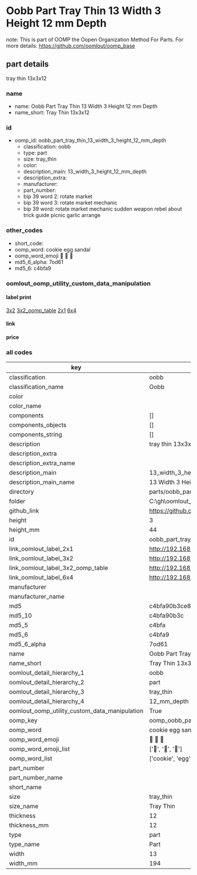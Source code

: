 # Oobb Part Tray Thin 13 Width 3 Height 12 mm Depth  

note: This is part of OOMP the Oopen Organization Method For Parts. For more details: https://github.com/oomlout/oomp_base

##  part details
  



tray thin 13x3x12



### name
* name: Oobb Part Tray Thin 13 Width 3 Height 12 mm Depth
* name_short: Tray Thin 13x3x12 
### id
* oomp_id: oobb_part_tray_thin_13_width_3_height_12_mm_depth
  * classification: oobb
  * type: part
  * size: tray_thin
  * color: 
  * description_main: 13_width_3_height_12_mm_depth
  * description_extra: 
  * manufacturer: 
  * part_number: 
  * bip 39 word 2: rotate market
  * bip 39 word 3: rotate market mechanic
  * bip 39 word: rotate market mechanic sudden weapon rebel about trick guide picnic garlic arrange

### other_codes
* short_code: 
* oomp_word: cookie egg sandal
* oomp_word_emoji :cookie: :egg: :sandal:
* md5_6_alpha: 7od61
* md5_6: c4bfa9






### oomlout_oomp_utility_custom_data_manipulation
#### label print
[3x2](http://192.168.1.245:1112/?label=oomp%207od61)
[3x2_oomp_table](http://192.168.1.108:1112/?label=oomp%207od61)
[2x1](http://192.168.1.242:1112/?label=oomp%207od61)
[6x4](http://192.168.1.55:1112/?label=oomp%207od61)    

#### link

                              

#### price







### all codes 
| key | value |  
| --- | --- |  
| classification | oobb |  
| classification_name | Oobb |  
| color |  |  
| color_name |  |  
| components | [] |  
| components_objects | [] |  
| components_string | [] |  
| description | tray thin 13x3x12 |  
| description_extra |  |  
| description_extra_name |  |  
| description_main | 13_width_3_height_12_mm_depth |  
| description_main_name | 13 Width 3 Height 12 mm Depth |  
| directory | parts/oobb_part_tray_thin_13_width_3_height_12_mm_depth |  
| folder | C:\gh\oomlout_oobb_version_4_generated_parts\things\oobb_part_tray_thin_13_width_3_height_12_mm_depth |  
| github_link | https://github.com/oomlout/oomlout_oomp_part_src/tree/main/parts/oobb_part_tray_thin_13_width_3_height_12_mm_depth |  
| height | 3 |  
| height_mm | 44 |  
| id | oobb_part_tray_thin_13_width_3_height_12_mm_depth |  
| link_oomlout_label_2x1 | http://192.168.1.242:1112/?label=oomp%207od61 |  
| link_oomlout_label_3x2 | http://192.168.1.245:1112/?label=oomp%207od61 |  
| link_oomlout_label_3x2_oomp_table | http://192.168.1.108:1112/?label=oomp%207od61 |  
| link_oomlout_label_6x4 | http://192.168.1.55:1112/?label=oomp%207od61 |  
| manufacturer |  |  
| manufacturer_name |  |  
| md5 | c4bfa90b3ce8600eccfc2d8914620de1 |  
| md5_10 | c4bfa90b3c |  
| md5_5 | c4bfa |  
| md5_6 | c4bfa9 |  
| md5_6_alpha | 7od61 |  
| name | Oobb Part Tray Thin 13 Width 3 Height 12 mm Depth |  
| name_short | Tray Thin 13x3x12  |  
| oomlout_detail_hierarchy_1 | oobb |  
| oomlout_detail_hierarchy_2 | part |  
| oomlout_detail_hierarchy_3 | tray_thin |  
| oomlout_detail_hierarchy_4 | 12_mm_depth |  
| oomlout_oomp_utility_custom_data_manipulation | True |  
| oomp_key | oomp_oobb_part_tray_thin_13_width_3_height_12_mm_depth |  
| oomp_word | cookie egg sandal |  
| oomp_word_emoji | :cookie: :egg: :sandal: |  
| oomp_word_emoji_list | [':cookie:', ':egg:', ':sandal:'] |  
| oomp_word_list | ['cookie', 'egg', 'sandal'] |  
| part_number |  |  
| part_number_name |  |  
| short_name |  |  
| size | tray_thin |  
| size_name | Tray Thin |  
| thickness | 12 |  
| thickness_mm | 12 |  
| type | part |  
| type_name | Part |  
| width | 13 |  
| width_mm | 194 |  
